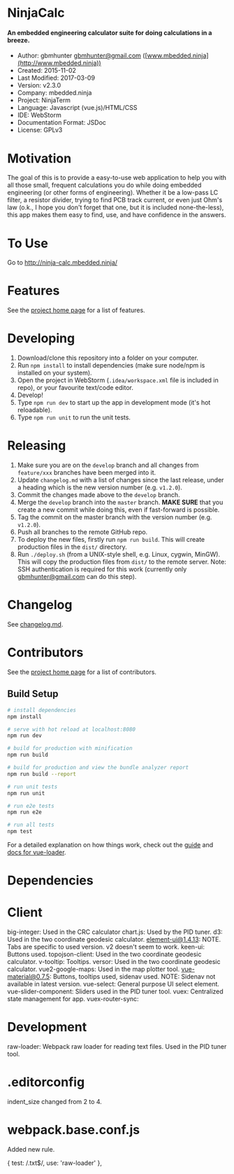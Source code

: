 # NinjaCalc

#### An embedded engineering calculator suite for doing calculations in a breeze.

- Author: gbmhunter <gbmhunter@gmail.com> ([www.mbedded.ninja](http://www.mbedded.ninja))
- Created: 2015-11-02
- Last Modified: 2017-03-09
- Version: v2.3.0
- Company: mbedded.ninja
- Project: NinjaTerm
- Language: Javascript (vue.js)/HTML/CSS
- IDE: WebStorm
- Documentation Format: JSDoc
- License: GPLv3

# Motivation

The goal of this is to provide a easy-to-use web application to help you with all those small, frequent calculations you do while doing embedded engineering (or other forms of engineering). Whether it be a low-pass LC filter, a resistor divider, trying to find PCB track current, or even just Ohm's law (o.k., I hope you don't forget that one, but it is included none-the-less), this app makes them easy to find, use, and have confidence in the answers.

# To Use

Go to http://ninja-calc.mbedded.ninja/

# Features

See the [project home page](http://mbedded-ninja.github.io/NinjaCalc/) for a list of features.

# Developing

1. Download/clone this repository into a folder on your computer.
1. Run `npm install` to install dependencies (make sure node/npm is installed on your system).
1. Open the project in WebStorm (`.idea/workspace.xml` file is included in repo), or your favourite text/code editor.
1. Develop!
1. Type `npm run dev` to start up the app in development mode (it's hot reloadable).
1. Type `npm run unit` to run the unit tests.

# Releasing

1. Make sure you are on the `develop` branch and all changes from `feature/xxx` branches have been merged into it.
1. Update `changelog.md` with a list of changes since the last release, under a heading which is the new version number (e.g. `v1.2.0`).
1. Commit the changes made above to the `develop` branch.
1. Merge the `develop` branch into the `master` branch. **MAKE SURE** that you create a new commit while doing this, even if fast-forward is possible.
1. Tag the commit on the master branch with the version number (e.g. `v1.2.0`).
1. Push all branches to the remote GitHub repo.
1. To deploy the new files, firstly run `npm run build`. This will create production files in the `dist/` directory.
1. Run `./deploy.sh` (from a UNIX-style shell, e.g. Linux, cygwin, MinGW). This will copy the production files from `dist/` to the remote server. Note: SSH authentication is required for this work (currently only gbmhunter@gmail.com can do this step).

# Changelog

See [changelog.md](../blob/master/changelog.md).

# Contributors

See the [project home page](http://mbedded-ninja.github.io/NinjaCalc/) for a list of contributors.


## Build Setup

``` bash
# install dependencies
npm install

# serve with hot reload at localhost:8080
npm run dev

# build for production with minification
npm run build

# build for production and view the bundle analyzer report
npm run build --report

# run unit tests
npm run unit

# run e2e tests
npm run e2e

# run all tests
npm test
```

For a detailed explanation on how things work, check out the [guide](http://vuejs-templates.github.io/webpack/) and [docs for vue-loader](http://vuejs.github.io/vue-loader).


# Dependencies

# Client
big-integer: Used in the CRC calculator
chart.js: Used by the PID tuner.
d3: Used in the two coordinate geodesic calculator.
element-ui@1.4.13: NOTE. Tabs are specific to used version. v2 doesn't seem to work.
keen-ui: Buttons used.
topojson-client: Used in the two coordinate geodesic calculator.
v-tooltip: Tooltips.
versor: Used in the two coordinate geodesic calculator.
vue2-google-maps: Used in the map plotter tool.
vue-material@0.7.5: Buttons, tooltips used, sidenav used. NOTE: Sidenav not available in latest version.
vue-select: General purpose UI select element.
vue-slider-component: Sliders used in the PID tuner tool.
vuex: Centralized state management for app.
vuex-router-sync: 

# Development
raw-loader: Webpack raw loader for reading text files. Used in the PID tuner tool.

# .editorconfig

indent_size changed from 2 to 4.

# webpack.base.conf.js

Added new rule.

{
    test: /\.txt$/,
    use: 'raw-loader'
},

